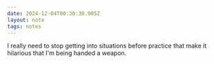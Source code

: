 ```yaml
---
date: 2024-12-04T00:30:30.905Z
layout: note
tags: notes
---
```

I really need to stop getting into situations before practice that make it hilarious that I'm being handed a weapon.
